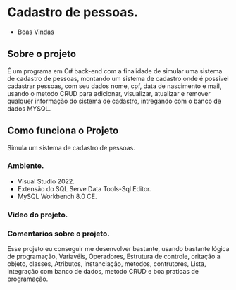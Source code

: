 # Cadastro de pessoas.
- Boas Vindas

## Sobre o projeto

É um programa em C# back-end com a finalidade de simular uma sistema de cadastro de pessoas, montando um sistema de cadastro onde é possivel cadastrar pessoas, com seu dados nome, cpf, data de nascimento e mail, usando o metodo CRUD para adicionar, visualizar, atualizar e remover qualquer informação do sistema de cadastro, intregando com o banco de dados MYSQL.


## Como funciona o Projeto

Simula um sistema de cadastro de pessoas.

### Ambiente.

-  Visual Studio 2022.
-  Extensão do SQL Serve Data Tools-Sql Editor.
-  MySQL Workbench 8.0 CE.

### Video do projeto.

### Comentarios sobre o projeto.

Esse projeto eu conseguir me desenvolver bastante, usando bastante lógica de programação, Variavéis, Operadores, Estrutura de controle, oritação a objeto, classes, Atributos, instanciação, metodos, contrutores, Lista, integração com banco de dados, metodo CRUD e boa praticas de programação.



